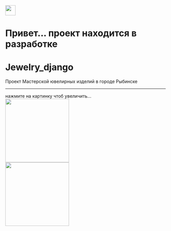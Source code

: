 <img src="https://github.com/blackcater/blackcater/raw/main/images/Hi.gif" height="32"/>

# Привет... проект находится в разработке
# Jewelry_django
Проект Мастерской ювелирных изделий в городе Рыбинске  
___
нажмите на картинку чтоб увеличить...   
<img src="https://sun9-13.userapi.com/impg/phuHJQ-r8TRPHToNe5knOItVlmgropGVnqOOCQ/j1xdpJIVhz8.jpg?size=991x1080&quality=95&sign=2adbe1a9f0b070535f376e5e8b96da03&type=album" width="200">  
<img src="https://sun9-38.userapi.com/impg/QwE1d7-J1hNUKnD-ts6lNcQ1NRXnnUYskXFk_A/jZGxNe6UCes.jpg?size=1131x1103&quality=95&sign=58bb9d79cca96b360f95e9379a56889b&type=album" width="200">  